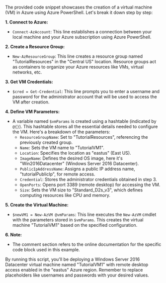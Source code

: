 The provided code snippet showcases the creation of a virtual machine (VM) in Azure using Azure PowerShell. Let's break it down step by step:

**1. Connect to Azure:**

- `Connect-AzAccount`: This line establishes a connection between your local machine and your Azure subscription using Azure PowerShell.

**2. Create a Resource Group:**

- `New-AzResourceGroup`: This line creates a resource group named "TutorialResources" in the "Central US" location. Resource groups act as containers to organize your Azure resources like VMs, virtual networks, etc.

**3. Get VM Credentials:**

- `$cred = Get-Credential`: This line prompts you to enter a username and password for the administrator account that will be used to access the VM after creation.

**4. Define VM Parameters:**

- A variable named `$vmParams` is created using a hashtable (indicated by `@{}`). This hashtable stores all the essential details needed to configure the VM. Here's a breakdown of the parameters:
    - `ResourceGroupName`: Set to "TutorialResources", referencing the previously created group.
    - `Name`: Sets the VM name to "TutorialVM1".
    - `Location`: Specifies the location as "eastus" (East US).
    - `ImageName`: Defines the desired OS image, here it's "Win2016Datacenter" (Windows Server 2016 Datacenter).
    - `PublicIpAddressName`: Assigns a public IP address name, "tutorialPublicIp", for remote access.
    - `Credential`: Stores the administrator credentials obtained in step 3.
    - `OpenPorts`: Opens port 3389 (remote desktop) for accessing the VM.
    - `Size`: Sets the VM size to "Standard_D2s_v3", which defines computing resources like CPU and memory.

**5. Create the Virtual Machine:**

- `$newVM1 = New-AzVM @vmParams`: This line executes the `New-AzVM` cmdlet with the parameters stored in `$vmParams`. This creates the virtual machine "TutorialVM1" based on the specified configuration.

**6. Note:**

- The comment section refers to the online documentation for the specific code block used in this example. 

By running this script, you'll be deploying a Windows Server 2016 Datacenter virtual machine named "TutorialVM1" with remote desktop access enabled in the "eastus" Azure region. Remember to replace placeholders like usernames and passwords with your desired values.
